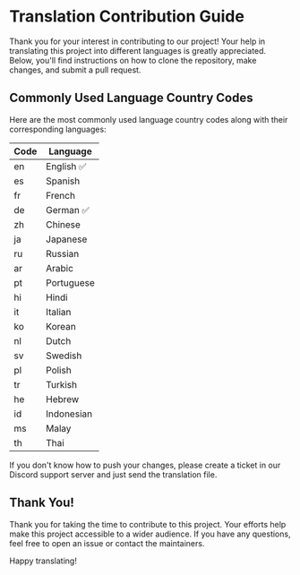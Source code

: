# Translation Contribution Guide

Thank you for your interest in contributing to our project! Your help in translating this project into different languages is greatly appreciated. Below, you'll find instructions on how to clone the repository, make changes, and submit a pull request.

## Commonly Used Language Country Codes

Here are the most commonly used language country codes along with their corresponding languages:

| Code | Language   |
| ---- | ---------- |
| en   | English ✅ |
| es   | Spanish    |
| fr   | French     |
| de   | German ✅  |
| zh   | Chinese    |
| ja   | Japanese   |
| ru   | Russian    |
| ar   | Arabic     |
| pt   | Portuguese |
| hi   | Hindi      |
| it   | Italian    |
| ko   | Korean     |
| nl   | Dutch      |
| sv   | Swedish    |
| pl   | Polish     |
| tr   | Turkish    |
| he   | Hebrew     |
| id   | Indonesian |
| ms   | Malay      |
| th   | Thai       |

If you don't know how to push your changes, please create a ticket in our Discord support server and just send the translation file.

## Thank You!

Thank you for taking the time to contribute to this project. Your efforts help make this project accessible to a wider audience. If you have any questions, feel free to open an issue or contact the maintainers.

Happy translating!
